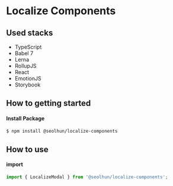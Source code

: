 # Localize Components

## Used stacks

- TypeScript
- Babel 7
- Lerna
- RollupJS
- React
- EmotionJS
- Storybook

## How to getting started
#### Install Package

```bash
$ npm install @seolhun/localize-components
```

## How to use
#### import
```js
import { LocalizeModal } from '@seolhun/localize-components';
```
